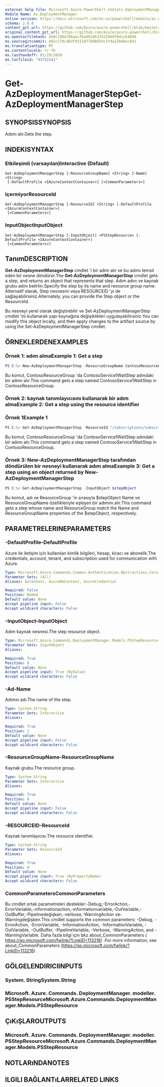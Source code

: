```yaml
---
external help file: Microsoft.Azure.PowerShell.Cmdlets.DeploymentManager.dll-Help.xml
Module Name: Az.DeploymentManager
online version: https://docs.microsoft.com/en-us/powershell/module/az.deploymentmanager/get-azdeploymentmanagerstep
schema: 2.0.0
content_git_url: https://github.com/Azure/azure-powershell/blob/master/src/DeploymentManager/DeploymentManager/help/Get-AzDeploymentManagerStep.md
original_content_git_url: https://github.com/Azure/azure-powershell/blob/master/src/DeploymentManager/DeploymentManager/help/Get-AzDeploymentManagerStep.md
ms.openlocfilehash: eb0c7db4706aacfba4010632422869f0dca54694
ms.sourcegitcommit: 4d2c178cd6df9151877b08d54c1f4a228dbec9d1
ms.translationtype: MT
ms.contentlocale: tr-TR
ms.lasthandoff: 01/29/2020
ms.locfileid: "93752141"
---
```

# <span data-ttu-id="fa168-101">Get-AzDeploymentManagerStep</span><span class="sxs-lookup"><span data-stu-id="fa168-101">Get-AzDeploymentManagerStep</span></span>

## <span data-ttu-id="fa168-102">SYNOPSIS</span><span class="sxs-lookup"><span data-stu-id="fa168-102">SYNOPSIS</span></span>
<span data-ttu-id="fa168-103">Adımı alır.</span><span class="sxs-lookup"><span data-stu-id="fa168-103">Gets the step.</span></span>

## <span data-ttu-id="fa168-104">INDEKI</span><span class="sxs-lookup"><span data-stu-id="fa168-104">SYNTAX</span></span>

### <span data-ttu-id="fa168-105">Etkileşimli (varsayılan)</span><span class="sxs-lookup"><span data-stu-id="fa168-105">Interactive (Default)</span></span>
```
Get-AzDeploymentManagerStep [-ResourceGroupName] <String> [-Name] <String>
 [-DefaultProfile <IAzureContextContainer>] [<CommonParameters>]
```

### <span data-ttu-id="fa168-106">Içermiyor</span><span class="sxs-lookup"><span data-stu-id="fa168-106">ResourceId</span></span>
```
Get-AzDeploymentManagerStep [-ResourceId] <String> [-DefaultProfile <IAzureContextContainer>]
 [<CommonParameters>]
```

### <span data-ttu-id="fa168-107">InputObject</span><span class="sxs-lookup"><span data-stu-id="fa168-107">InputObject</span></span>
```
Get-AzDeploymentManagerStep [-InputObject] <PSStepResource> [-DefaultProfile <IAzureContextContainer>]
 [<CommonParameters>]
```

## <span data-ttu-id="fa168-108">Tanım</span><span class="sxs-lookup"><span data-stu-id="fa168-108">DESCRIPTION</span></span>
<span data-ttu-id="fa168-109">**Get-AzDeploymentManagerStep** cmdlet 'i bir adım alır ve bu adımı temsil eden bir nesne döndürür.</span><span class="sxs-lookup"><span data-stu-id="fa168-109">The **Get-AzDeploymentManagerStep** cmdlet gets a step, and returns an object that represents that step.</span></span>
<span data-ttu-id="fa168-110">Adım adını ve kaynak grubu adını belirtin.</span><span class="sxs-lookup"><span data-stu-id="fa168-110">Specify the step by its name and resource group name.</span></span> <span data-ttu-id="fa168-111">Alternatif olarak, Step nesnesini veya RESOURCEID 'yi de sağlayabilirsiniz.</span><span class="sxs-lookup"><span data-stu-id="fa168-111">Alternately, you can provide the Step object or the ResourceId.</span></span>

<span data-ttu-id="fa168-112">Bu nesneyi yerel olarak değiştirebilir ve Set-AzDeploymentManagerStep cmdlet 'ini kullanarak yapı kaynağına değişiklikleri uygulayabilirsiniz.</span><span class="sxs-lookup"><span data-stu-id="fa168-112">You can modify this object locally, and then apply changes to the artifact source by using the Set-AzDeploymentManagerStep cmdlet.</span></span>

## <span data-ttu-id="fa168-113">ÖRNEKLERDEN</span><span class="sxs-lookup"><span data-stu-id="fa168-113">EXAMPLES</span></span>

### <span data-ttu-id="fa168-114">Örnek 1: adım alma</span><span class="sxs-lookup"><span data-stu-id="fa168-114">Example 1: Get a step</span></span>
```powershell
PS C:\> New-AzDeploymentManagerStep -ResourceGroupName ContosoResourceGroup -Name ContosoService1WaitStep
```

<span data-ttu-id="fa168-115">Bu komut, ContosoResourceGroup 'da ContosoService1WaitStep adındaki bir adımı alır.</span><span class="sxs-lookup"><span data-stu-id="fa168-115">This command gets a step named ContosoService1WaitStep in ContosoResourceGroup.</span></span>

### <span data-ttu-id="fa168-116">Örnek 2: kaynak tanımlayıcısını kullanarak bir adım alma</span><span class="sxs-lookup"><span data-stu-id="fa168-116">Example 2: Get a step using the resource identifier</span></span>
### <span data-ttu-id="fa168-117">Örnek 1</span><span class="sxs-lookup"><span data-stu-id="fa168-117">Example 1</span></span>
```powershell
PS C:\> Get-AzDeploymentManagerStep -ResourceId "/subscriptions/subscriptionId/resourcegroups/ContosoResourceGroup/providers/Microsoft.DeploymentManager/steps/ContosoService1WaitStep"
```

<span data-ttu-id="fa168-118">Bu komut, ContosoResourceGroup 'da ContosoService1WaitStep adındaki bir adımı alır.</span><span class="sxs-lookup"><span data-stu-id="fa168-118">This command gets a step named ContosoService1WaitStep in ContosoResourceGroup.</span></span>

### <span data-ttu-id="fa168-119">Örnek 3: New-AzDeploymentManagerStep tarafından döndürülen bir nesneyi kullanarak adım alma</span><span class="sxs-lookup"><span data-stu-id="fa168-119">Example 3: Get a step using an object returned by New-AzDeploymentManagerStep</span></span>
```powershell
PS C:\> Get-AzDeploymentManagerStep -InputObject $stepObject
```

 <span data-ttu-id="fa168-120">Bu komut, adı ve ResourceGroup 'in sırasıyla $stepObject Name ve ResourceGroupName özellikleriyle eşleşen bir adımını alır.</span><span class="sxs-lookup"><span data-stu-id="fa168-120">This command gets a step whose name and ResourceGroup match the Name and ResourceGroupName properties of the $stepObject, respectively.</span></span>

## <span data-ttu-id="fa168-121">PARAMETRELERINE</span><span class="sxs-lookup"><span data-stu-id="fa168-121">PARAMETERS</span></span>

### <span data-ttu-id="fa168-122">-DefaultProfile</span><span class="sxs-lookup"><span data-stu-id="fa168-122">-DefaultProfile</span></span>
<span data-ttu-id="fa168-123">Azure ile iletişim için kullanılan kimlik bilgileri, hesap, kiracı ve abonelik.</span><span class="sxs-lookup"><span data-stu-id="fa168-123">The credentials, account, tenant, and subscription used for communication with Azure.</span></span>

```yaml
Type: Microsoft.Azure.Commands.Common.Authentication.Abstractions.Core.IAzureContextContainer
Parameter Sets: (All)
Aliases: AzContext, AzureRmContext, AzureCredential

Required: False
Position: Named
Default value: None
Accept pipeline input: False
Accept wildcard characters: False
```

### <span data-ttu-id="fa168-124">-InputObject</span><span class="sxs-lookup"><span data-stu-id="fa168-124">-InputObject</span></span>
<span data-ttu-id="fa168-125">Adım kaynak nesnesi.</span><span class="sxs-lookup"><span data-stu-id="fa168-125">The step resource object.</span></span>

```yaml
Type: Microsoft.Azure.Commands.DeploymentManager.Models.PSStepResource
Parameter Sets: InputObject
Aliases:

Required: True
Position: 0
Default value: None
Accept pipeline input: True (ByValue)
Accept wildcard characters: False
```

### <span data-ttu-id="fa168-126">-Ad</span><span class="sxs-lookup"><span data-stu-id="fa168-126">-Name</span></span>
<span data-ttu-id="fa168-127">Adımın adı.</span><span class="sxs-lookup"><span data-stu-id="fa168-127">The name of the step.</span></span>

```yaml
Type: System.String
Parameter Sets: Interactive
Aliases:

Required: True
Position: 1
Default value: None
Accept pipeline input: False
Accept wildcard characters: False
```

### <span data-ttu-id="fa168-128">-ResourceGroupName</span><span class="sxs-lookup"><span data-stu-id="fa168-128">-ResourceGroupName</span></span>
<span data-ttu-id="fa168-129">Kaynak grubu.</span><span class="sxs-lookup"><span data-stu-id="fa168-129">The resource group.</span></span>

```yaml
Type: System.String
Parameter Sets: Interactive
Aliases:

Required: True
Position: 0
Default value: None
Accept pipeline input: False
Accept wildcard characters: False
```

### <span data-ttu-id="fa168-130">-RESOURCEID</span><span class="sxs-lookup"><span data-stu-id="fa168-130">-ResourceId</span></span>
<span data-ttu-id="fa168-131">Kaynak tanımlayıcısı.</span><span class="sxs-lookup"><span data-stu-id="fa168-131">The resource identifier.</span></span>

```yaml
Type: System.String
Parameter Sets: ResourceId
Aliases:

Required: True
Position: 0
Default value: None
Accept pipeline input: True (ByPropertyName)
Accept wildcard characters: False
```

### <span data-ttu-id="fa168-132">CommonParameters</span><span class="sxs-lookup"><span data-stu-id="fa168-132">CommonParameters</span></span>
<span data-ttu-id="fa168-133">Bu cmdlet ortak parametreleri destekler:-Debug,-ErrorAction,-ErrorVariable,-ınformationaction,-ınformationvariable,-OutVariable,-OutBuffer,-Pipelinedeğişken,-verbose,-WarningAction ve-Warningdeğişken.</span><span class="sxs-lookup"><span data-stu-id="fa168-133">This cmdlet supports the common parameters: -Debug, -ErrorAction, -ErrorVariable, -InformationAction, -InformationVariable, -OutVariable, -OutBuffer, -PipelineVariable, -Verbose, -WarningAction, and -WarningVariable.</span></span> <span data-ttu-id="fa168-134">Daha fazla bilgi için bkz about_CommonParameters ( https://go.microsoft.com/fwlink/?LinkID=113216) .</span><span class="sxs-lookup"><span data-stu-id="fa168-134">For more information, see about_CommonParameters (https://go.microsoft.com/fwlink/?LinkID=113216).</span></span>

## <span data-ttu-id="fa168-135">GÖLGELENDIRICI</span><span class="sxs-lookup"><span data-stu-id="fa168-135">INPUTS</span></span>

### <span data-ttu-id="fa168-136">System. String</span><span class="sxs-lookup"><span data-stu-id="fa168-136">System.String</span></span>

### <span data-ttu-id="fa168-137">Microsoft. Azure. Commands. DeploymentManager. modeller. PSStepResource</span><span class="sxs-lookup"><span data-stu-id="fa168-137">Microsoft.Azure.Commands.DeploymentManager.Models.PSStepResource</span></span>

## <span data-ttu-id="fa168-138">ÇıKıŞLAR</span><span class="sxs-lookup"><span data-stu-id="fa168-138">OUTPUTS</span></span>

### <span data-ttu-id="fa168-139">Microsoft. Azure. Commands. DeploymentManager. modeller. PSStepResource</span><span class="sxs-lookup"><span data-stu-id="fa168-139">Microsoft.Azure.Commands.DeploymentManager.Models.PSStepResource</span></span>

## <span data-ttu-id="fa168-140">NOTLARıNDA</span><span class="sxs-lookup"><span data-stu-id="fa168-140">NOTES</span></span>

## <span data-ttu-id="fa168-141">ILGILI BAĞLANTıLAR</span><span class="sxs-lookup"><span data-stu-id="fa168-141">RELATED LINKS</span></span>
